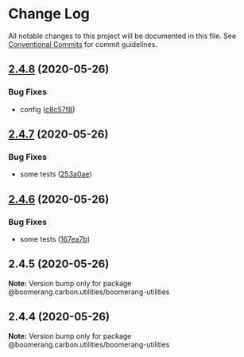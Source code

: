 # Change Log

All notable changes to this project will be documented in this file.
See [Conventional Commits](https://conventionalcommits.org) for commit guidelines.

## [2.4.8](https://github.ibm.com/Boomerang-Lib/boomerang.carbon.utilities/compare/@boomerang.carbon.utilities/boomerang-utilities@2.4.7...@boomerang.carbon.utilities/boomerang-utilities@2.4.8) (2020-05-26)

### Bug Fixes

- config ([c8c57f8](https://github.ibm.com/Boomerang-Lib/boomerang.carbon.utilities/commit/c8c57f81ab3d70ce5d456d53b70c889cfcac8969))

## [2.4.7](https://github.ibm.com/Boomerang-Lib/boomerang.carbon.utilities/compare/@boomerang.carbon.utilities/boomerang-utilities@2.4.6...@boomerang.carbon.utilities/boomerang-utilities@2.4.7) (2020-05-26)

### Bug Fixes

- some tests ([253a0ae](https://github.ibm.com/Boomerang-Lib/boomerang.carbon.utilities/commit/253a0aee7e12d68544a66e3192c01fe65099f22a))

## [2.4.6](https://github.ibm.com/Boomerang-Lib/boomerang.carbon.utilities/compare/@boomerang.carbon.utilities/boomerang-utilities@2.4.5...@boomerang.carbon.utilities/boomerang-utilities@2.4.6) (2020-05-26)

### Bug Fixes

- some tests ([167ea7b](https://github.ibm.com/Boomerang-Lib/boomerang.carbon.utilities/commit/167ea7b951f151cba28ca547b4ad8d5aecb50a04))

## 2.4.5 (2020-05-26)

**Note:** Version bump only for package @boomerang.carbon.utilities/boomerang-utilities

## 2.4.4 (2020-05-26)

**Note:** Version bump only for package @boomerang.carbon.utilities/boomerang-utilities
